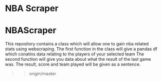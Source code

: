 
NBA Scraper
=======
# NBAScraper

This repository contains a class which will allow one to gain nba related stats using webscraping. 
The first function in the class will give a pandas df which conatins data relating to the players of your selected team
The second function will give you data about what the result of the last game was. The result, score and team played will be given as a sentence. 

>> origin/master 
